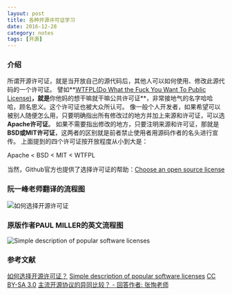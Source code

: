 ```yaml
---
layout: post
title: 各种开源许可证学习
date: 2016-12-28
category: notes
tags: [开源]
---
```


### 介绍
所谓开源许可证，就是当开放自己的源代码后，其他人可以如何使用、修改此源代码的一个许可证。
譬如**[WTFPL(Do What the Fuck You Want To Public License)](https://en.wikipedia.org/wiki/WTFPL)**，就是**你他妈的想干嘛就干嘛公共许可证**，非常接地气的名字哈哈哈，顾名思义。这个许可证也被大众所认可。
像一般个人开发者，如果希望可以被别人随便怎么用，只要明确指出所有修改过的地方并加上来源和许可证，可以选**Apache许可证**。
如果不需要指出修改的地方，只要注明来源和许可证，那就是**BSD或MIT许可证**，这两者的区别就是前者禁止使用者用源码作者的名头进行宣传。
上面提到的四个许可证按开放程度从小到大是：

Apache < BSD < MIT < WTFPL 

当然，Github官方也提供了选择许可证的帮助：[Choose an open source license](http://choosealicense.com/)

### 阮一峰老师翻译的流程图
![如何选择开源许可证](http://image.beekka.com/blog/201105/free_software_licenses.png)

### 原版作者PAUL MILLER的英文流程图
![Simple description of popular software licenses](http://paulmillr.com/media/posts/simple-description-of-popular-software-licenses/open-source-licenses-en.png)

### 参考文献
[如何选择开源许可证？](http://www.ruanyifeng.com/blog/2011/05/how_to_choose_free_software_licenses.html)
[Simple description of popular software licenses](http://paulmillr.com/posts/simple-description-of-popular-software-licenses/)
[CC BY-SA 3.0](https://zh.wikipedia.org/wiki/Wikipedia:CC_BY-SA_3.0%E5%8D%8F%E8%AE%AE%E6%96%87%E6%9C%AC)
[主流开源协议的异同比较？ - 回答作者: 张恂老师](http://zhihu.com/question/19568896/answer/75772529)

